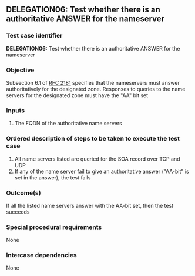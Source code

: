 ## DELEGATION06: Test whether there is an authoritative ANSWER for the nameserver

### Test case identifier
**DELEGATION06:** Test whether there is an authoritative ANSWER for the nameserver 

### Objective
Subsection 6.1 of [RFC 2181](http://tools.ietf.org/html/rfc2181) specifies that the nameservers must answer authoritatively for the designated zone. Responses to queries to the name servers for the designated zone must have the "AA" bit set

### Inputs
1. The FQDN of the authoritative name servers

### Ordered description of steps to be taken to execute the test case
1. All name servers listed are queried for the SOA record over TCP and UDP
2. If any of the name server fail to give an authoritative answer ("AA-bit" is set in the answer), the test fails


### Outcome(s)
If all the listed name servers answer with the AA-bit set, then the test succeeds

### Special procedural requirements
None

### Intercase dependencies
None
